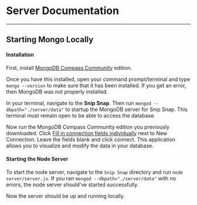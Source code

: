 # Server Documentation
------
## Starting Mongo Locally
#### Installation
First, install
[MongoDB Compass Community](https://docs.mongodb.com/manual/installation/#mongodb-community-edition-installation-tutorials) edition.

Once you have this installed, open your command prompt/terminal and type `mongo --version` to make
sure that it has been installed. If you get an error, then MongoDB was not properly installed.

In your terminal, navigate to the **Snip Snap**. Then run `mongod --dbpath="./server/data"` to
startup the MongoDB server for Snip Snap. This terminal must remain open to be able to access
the database.

Now run the MongoDB Compass Community edition you previously downloaded.
Click [Fill in connection fields individually]() next to New Connection.
Leave the fields blank and click connect.
This application allows you to visualize and modify the data in your database.

#### Starting the Node Server
To start the node server, navigate to the `Snip Snap` directory and run `node server/server.js`.
If you ran `mongod --dbpath="./server/data"` with no errors, the node server should've started
successfully.

Now the server should be up and running locally.
